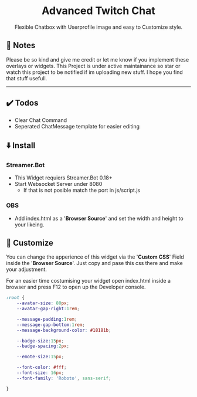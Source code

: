 <h1 align="center">Advanced Twitch Chat</h1>
<p align="center">
    Flexible Chatbox with Userprofile image and easy to Customize style.
</p>

## 📝 Notes
Please be so kind and give me credit or let me know if you implement these overlays or widgets.
This Project is under active maintainance so star or watch this project to be notified if im uploading new stuff.
I hope you find that stuff usefull.

---

## ✔️ Todos
- Clear Chat Command
- Seperated ChatMessage template for easier editing

## ⬇️ Install
### Streamer.Bot
- This Widget requiers Streamer.Bot 0.18+
- Start Websocket Server under 8080
    - If that is not posible match the port in js/script.js
### OBS
- Add index.html as a '**Browser Source**' and set the width and height to your likeing.

## 🎨 Customize
You can change the apperience of this widget via the '**Custom CSS**' Field inside the '**Browser Source**'. Just copy and pase this css there and make your adjustment.

For an easier time costumising your widget open index.html inside a browser and press F12 to open up the Developer console.

```css
:root {
    --avatar-size: 80px;
    --avatar-gap-right:1rem;

    --message-padding:1rem;
    --message-gap-bottom:1rem;
    --message-background-color: #18181b;

    --badge-size:15px;
    --badge-spacing:2px;

    --emote-size:15px;

    --font-color: #fff;
    --font-size: 16px;
    --font-family: 'Roboto', sans-serif;

}
```